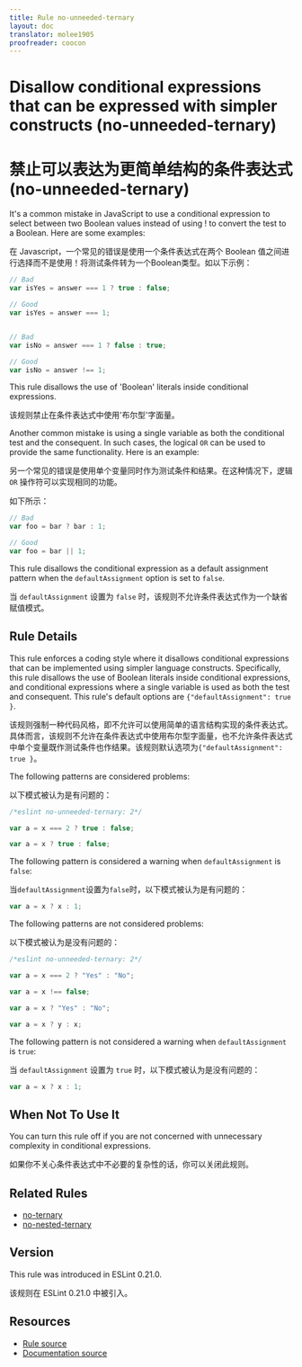 ```yaml
---
title: Rule no-unneeded-ternary
layout: doc
translator: molee1905
proofreader: coocon 
---
```

<!-- Note: No pull requests accepted for this file. See README.md in the root directory for details. -->

# Disallow conditional expressions that can be expressed with simpler constructs (no-unneeded-ternary)

# 禁止可以表达为更简单结构的条件表达式 (no-unneeded-ternary)

It's a common mistake in JavaScript to use a conditional expression to select between two Boolean values instead of using ! to convert the test to a Boolean.
Here are some examples:

在 Javascript，一个常见的错误是使用一个条件表达式在两个 Boolean 值之间进行选择而不是使用！将测试条件转为一个Boolean类型。如以下示例：

```js
// Bad
var isYes = answer === 1 ? true : false;

// Good
var isYes = answer === 1;


// Bad
var isNo = answer === 1 ? false : true;

// Good
var isNo = answer !== 1;
```

This rule disallows the use of 'Boolean' literals inside conditional expressions.

该规则禁止在条件表达式中使用'布尔型'字面量。

Another common mistake is using a single variable as both the conditional test and the consequent. In such cases, the logical `OR` can be used to provide the same functionality.
Here is an example:

另一个常见的错误是使用单个变量同时作为测试条件和结果。在这种情况下，逻辑 `OR` 操作符可以实现相同的功能。

如下所示：

```js
// Bad
var foo = bar ? bar : 1;

// Good
var foo = bar || 1;
```

This rule disallows the conditional expression as a default assignment pattern when the `defaultAssignment` option is set to `false`.

当 `defaultAssignment` 设置为 `false` 时，该规则不允许条件表达式作为一个缺省赋值模式。

## Rule Details

This rule enforces a coding style where it disallows conditional expressions that can be implemented using simpler language constructs. Specifically, this rule disallows the use of Boolean literals inside conditional expressions, and conditional expressions where a single variable is used as both the test and consequent. This rule's default options are `{"defaultAssignment": true }`.

该规则强制一种代码风格，即不允许可以使用简单的语言结构实现的条件表达式。具体而言，该规则不允许在条件表达式中使用布尔型字面量，也不允许条件表达式中单个变量既作测试条件也作结果。该规则默认选项为`{"defaultAssignment": true }`。

The following patterns are considered problems:

以下模式被认为是有问题的：

```js
/*eslint no-unneeded-ternary: 2*/

var a = x === 2 ? true : false;

var a = x ? true : false;
```

The following pattern is considered a warning when `defaultAssignment` is `false`:

当`defaultAssignment`设置为`false`时，以下模式被认为是有问题的：

```js
var a = x ? x : 1;
```

The following patterns are not considered problems:

以下模式被认为是没有问题的：

```js
/*eslint no-unneeded-ternary: 2*/

var a = x === 2 ? "Yes" : "No";

var a = x !== false;

var a = x ? "Yes" : "No";

var a = x ? y : x;
```

The following pattern is not considered a warning when `defaultAssignment` is `true`:

当 `defaultAssignment` 设置为 `true` 时，以下模式被认为是没有问题的：

```js
var a = x ? x : 1;
```

## When Not To Use It

You can turn this rule off if you are not concerned with unnecessary complexity in conditional expressions.

如果你不关心条件表达式中不必要的复杂性的话，你可以关闭此规则。

## Related Rules

* [no-ternary](no-ternary)
* [no-nested-ternary](no-nested-ternary)

## Version

This rule was introduced in ESLint 0.21.0.

该规则在 ESLint 0.21.0 中被引入。

## Resources

* [Rule source](https://github.com/eslint/eslint/tree/master/lib/rules/no-unneeded-ternary.js)
* [Documentation source](https://github.com/eslint/eslint/tree/master/docs/rules/no-unneeded-ternary.md)
